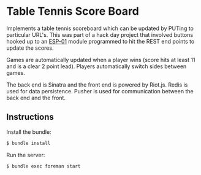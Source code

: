 Table Tennis Score Board
=======================

Implements a table tennis scoreboard which can be updated by PUTing to
particular URL's. This was part of a hack day project that involved buttons
hooked up to an [ESP-01](http://esp8266.co.uk/shop/esp-01) module programmed to
hit the REST end points to update the scores.

Games are automatically updated when a player wins (score hits at least 11 and
is a clear 2 point lead). Players automatically switch sides between games.

The back end is Sinatra and the front end is powered by Riot.js. Redis is used
for data persistence. Pusher is used for communication between the back end and
the front.

Instructions
------------

Install the bundle:

```sh
$ bundle install
```

Run the server:

```sh
$ bundle exec foreman start
```
